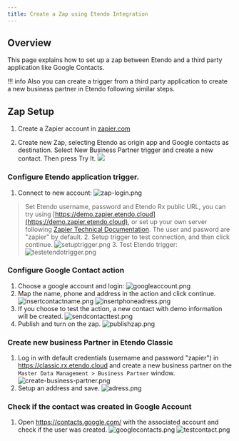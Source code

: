 ```yaml
---
title: Create a Zap using Etendo Integration
---
```


## Overview

This page explains how to set up a zap between Etendo and a third party application like Google Contacts.

!!! info
    Also you can create a trigger from a third party application to create a new business partner in Etendo following similar steps.

## Zap Setup

1. Create a Zapier account in [zapier.com](https://zapier.com/)

2. Create new Zap, selecting Etendo as origin app and Google contacts as destination. Select New Business Partner trigger and create a new contact. Then press Try It.
   ![](/docs.etendo.software/assets/drive/9uVuQ5Irprg2Db9QrZWGSbOjPVy2gYENBjTyaTNMBaFHwlwMS_Algpiwxj-5COzJl1QosJH1yJffVdpINjRg_bX38uKp72z7Vejhaj-lth5CV77Dm3EGmFxNKhnSccbQ7Hnyjbgqm5nI1B31Xw.png)

### Configure Etendo application trigger.

1. Connect to new account:
   ![zap-login.png](/docs.etendo.software/assets/legacy/enduserdocumentation/integrations/zapier/zap-login.png)

> Set Etendo username, password and Etendo Rx public URL, you can try using [https://demo.zapier.etendo.cloud](https://demo.zapier.etendo.cloud), or set up your own server following [Zapier Technical Documentation](https://docs.etendo.software/en/technical-documentation/etendo-environment/platform/modules/integrations/zapier-integrations).
> The user and pasword are "zapier" by default.
>  2. Setup trigger to test connection, and then click continue.
> ![setuptrigger.png](/docs.etendo.software/assets/legacy/enduserdocumentation/integrations/zapier/setuptrigger.png) 3. Test Etendo trigger:
> ![testetendotrigger.png](/docs.etendo.software/assets/legacy/enduserdocumentation/integrations/zapier/testetendotrigger.png)

### Configure Google Contact action

1. Choose a google account and login:
   ![googleaccount.png](/docs.etendo.software/assets/legacy/enduserdocumentation/integrations/zapier/googleaccount.png)
2. Map the name, phone and address in the action and click continue.
   ![insertcontactname.png](/docs.etendo.software/assets/legacy/enduserdocumentation/integrations/zapier/insertcontactname.png)
   ![insertphoneadress.png](/docs.etendo.software/assets/legacy/enduserdocumentation/integrations/zapier/insertphoneadress.png)
3. If you choose to test the action, a new contact with demo information will be created.
   ![sendcontacttest.png](/docs.etendo.software/assets/legacy/enduserdocumentation/integrations/zapier/sendcontacttest.png)
4. Publish and turn on the zap.
   ![publishzap.png](/docs.etendo.software/assets/legacy/enduserdocumentation/integrations/zapier/publishzap.png)

### Create new business Partner in Etendo Classic

1. Log in with default credentials (username and password "zapier") in https://classic.rx.etendo.cloud and create a new business partner on the `Master Data Management > Business Partner` window.
   ![create-business-partner.png](/docs.etendo.software/assets/legacy/enduserdocumentation/integrations/zapier/create-business-partner.png)
2. Setup an address and save.
   ![adress.png](/docs.etendo.software/assets/legacy/enduserdocumentation/integrations/zapier/adress.png)

### Check if the contact was created in Google Account

1. Open https://contacts.google.com/ with the associated account and check if the user was created.
   ![googlecontacts.png](/docs.etendo.software/assets/legacy/enduserdocumentation/integrations/zapier/googlecontacts.png)
   ![testcontact.png](/docs.etendo.software/assets/legacy/enduserdocumentation/integrations/zapier/testcontact.png)
